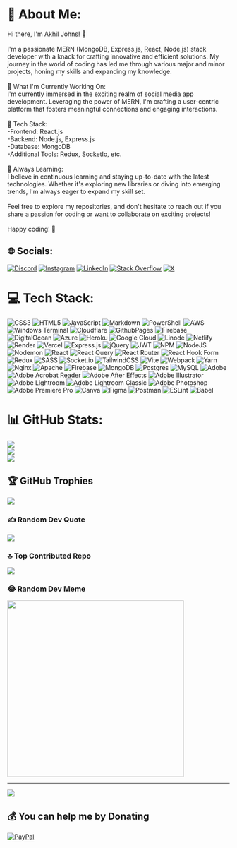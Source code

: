 # 💫 About Me:
Hi there, I'm Akhil Johns! 👋<br><br>I'm a passionate MERN (MongoDB, Express.js, React, Node.js) stack developer with a knack for crafting innovative and efficient solutions. My journey in the world of coding has led me through various major and minor projects, honing my skills and expanding my knowledge.<br><br>🚀 What I'm Currently Working On:<br>I'm currently immersed in the exciting realm of social media app development. Leveraging the power of MERN, I'm crafting a user-centric platform that fosters meaningful connections and engaging interactions.<br><br>🔧 Tech Stack:<br>-Frontend: React.js<br>-Backend: Node.js, Express.js<br>-Database: MongoDB<br>-Additional Tools: Redux, SocketIo, etc.<br><br>🌱 Always Learning:<br>I believe in continuous learning and staying up-to-date with the latest technologies. Whether it's exploring new libraries or diving into emerging trends, I'm always eager to expand my skill set.<br><br>Feel free to explore my repositories, and don't hesitate to reach out if you share a passion for coding or want to collaborate on exciting projects!<br><br>Happy coding! 🚀<br>


## 🌐 Socials:
[![Discord](https://img.shields.io/badge/Discord-%237289DA.svg?logo=discord&logoColor=white)](https://discord.gg/gEgAH4g6HF) [![Instagram](https://img.shields.io/badge/Instagram-%23E4405F.svg?logo=Instagram&logoColor=white)](https://instagram.com/_akhil_johns__) [![LinkedIn](https://img.shields.io/badge/LinkedIn-%230077B5.svg?logo=linkedin&logoColor=white)](https://linkedin.com/in/akhil-johns) [![Stack Overflow](https://img.shields.io/badge/-Stackoverflow-FE7A16?logo=stack-overflow&logoColor=white)](https://stackoverflow.com/users/22627949) [![X](https://img.shields.io/badge/X-black.svg?logo=X&logoColor=white)](https://x.com/AKHILJOHNS3) 

# 💻 Tech Stack:
![CSS3](https://img.shields.io/badge/css3-%231572B6.svg?style=flat-square&logo=css3&logoColor=white) ![HTML5](https://img.shields.io/badge/html5-%23E34F26.svg?style=flat-square&logo=html5&logoColor=white) ![JavaScript](https://img.shields.io/badge/javascript-%23323330.svg?style=flat-square&logo=javascript&logoColor=%23F7DF1E) ![Markdown](https://img.shields.io/badge/markdown-%23000000.svg?style=flat-square&logo=markdown&logoColor=white) ![PowerShell](https://img.shields.io/badge/PowerShell-%235391FE.svg?style=flat-square&logo=powershell&logoColor=white) ![AWS](https://img.shields.io/badge/AWS-%23FF9900.svg?style=flat-square&logo=amazon-aws&logoColor=white) ![Windows Terminal](https://img.shields.io/badge/Windows%20Terminal-%234D4D4D.svg?style=flat-square&logo=windows-terminal&logoColor=white) ![Cloudflare](https://img.shields.io/badge/Cloudflare-F38020?style=flat-square&logo=Cloudflare&logoColor=white) ![GithubPages](https://img.shields.io/badge/github%20pages-121013?style=flat-square&logo=github&logoColor=white) ![Firebase](https://img.shields.io/badge/firebase-%23039BE5.svg?style=flat-square&logo=firebase) ![DigitalOcean](https://img.shields.io/badge/DigitalOcean-%230167ff.svg?style=flat-square&logo=digitalOcean&logoColor=white) ![Azure](https://img.shields.io/badge/azure-%230072C6.svg?style=flat-square&logo=microsoftazure&logoColor=white) ![Heroku](https://img.shields.io/badge/heroku-%23430098.svg?style=flat-square&logo=heroku&logoColor=white) ![Google Cloud](https://img.shields.io/badge/GoogleCloud-%234285F4.svg?style=flat-square&logo=google-cloud&logoColor=white) ![Linode](https://img.shields.io/badge/linode-00A95C?style=flat-square&logo=linode&logoColor=white) ![Netlify](https://img.shields.io/badge/netlify-%23000000.svg?style=flat-square&logo=netlify&logoColor=#00C7B7) ![Render](https://img.shields.io/badge/Render-%46E3B7.svg?style=flat-square&logo=render&logoColor=white) ![Vercel](https://img.shields.io/badge/vercel-%23000000.svg?style=flat-square&logo=vercel&logoColor=white) ![Express.js](https://img.shields.io/badge/express.js-%23404d59.svg?style=flat-square&logo=express&logoColor=%2361DAFB) ![jQuery](https://img.shields.io/badge/jquery-%230769AD.svg?style=flat-square&logo=jquery&logoColor=white) ![JWT](https://img.shields.io/badge/JWT-black?style=flat-square&logo=JSON%20web%20tokens) ![NPM](https://img.shields.io/badge/NPM-%23CB3837.svg?style=flat-square&logo=npm&logoColor=white) ![NodeJS](https://img.shields.io/badge/node.js-6DA55F?style=flat-square&logo=node.js&logoColor=white) ![Nodemon](https://img.shields.io/badge/NODEMON-%23323330.svg?style=flat-square&logo=nodemon&logoColor=%BBDEAD) ![React](https://img.shields.io/badge/react-%2320232a.svg?style=flat-square&logo=react&logoColor=%2361DAFB) ![React Query](https://img.shields.io/badge/-React%20Query-FF4154?style=flat-square&logo=react%20query&logoColor=white) ![React Router](https://img.shields.io/badge/React_Router-CA4245?style=flat-square&logo=react-router&logoColor=white) ![React Hook Form](https://img.shields.io/badge/React%20Hook%20Form-%23EC5990.svg?style=flat-square&logo=reacthookform&logoColor=white) ![Redux](https://img.shields.io/badge/redux-%23593d88.svg?style=flat-square&logo=redux&logoColor=white) ![SASS](https://img.shields.io/badge/SASS-hotpink.svg?style=flat-square&logo=SASS&logoColor=white) ![Socket.io](https://img.shields.io/badge/Socket.io-black?style=flat-square&logo=socket.io&badgeColor=010101) ![TailwindCSS](https://img.shields.io/badge/tailwindcss-%2338B2AC.svg?style=flat-square&logo=tailwind-css&logoColor=white) ![Vite](https://img.shields.io/badge/vite-%23646CFF.svg?style=flat-square&logo=vite&logoColor=white) ![Webpack](https://img.shields.io/badge/webpack-%238DD6F9.svg?style=flat-square&logo=webpack&logoColor=black) ![Yarn](https://img.shields.io/badge/yarn-%232C8EBB.svg?style=flat-square&logo=yarn&logoColor=white) ![Nginx](https://img.shields.io/badge/nginx-%23009639.svg?style=flat-square&logo=nginx&logoColor=white) ![Apache](https://img.shields.io/badge/apache-%23D42029.svg?style=flat-square&logo=apache&logoColor=white) ![Firebase](https://img.shields.io/badge/Firebase-039BE5?style=flat-square&logo=Firebase&logoColor=white) ![MongoDB](https://img.shields.io/badge/MongoDB-%234ea94b.svg?style=flat-square&logo=mongodb&logoColor=white) ![Postgres](https://img.shields.io/badge/postgres-%23316192.svg?style=flat-square&logo=postgresql&logoColor=white) ![MySQL](https://img.shields.io/badge/mysql-%2300000f.svg?style=flat-square&logo=mysql&logoColor=white) ![Adobe](https://img.shields.io/badge/adobe-%23FF0000.svg?style=flat-square&logo=adobe&logoColor=white) ![Adobe Acrobat Reader](https://img.shields.io/badge/Adobe%20Acrobat%20Reader-EC1C24.svg?style=flat-square&logo=Adobe%20Acrobat%20Reader&logoColor=white) ![Adobe After Effects](https://img.shields.io/badge/Adobe%20After%20Effects-9999FF.svg?style=flat-square&logo=Adobe%20After%20Effects&logoColor=white) ![Adobe Illustrator](https://img.shields.io/badge/adobe%20illustrator-%23FF9A00.svg?style=flat-square&logo=adobe%20illustrator&logoColor=white) ![Adobe Lightroom](https://img.shields.io/badge/Adobe%20Lightroom-31A8FF.svg?style=flat-square&logo=Adobe%20Lightroom&logoColor=white) ![Adobe Lightroom Classic](https://img.shields.io/badge/Adobe%20Lightroom%20Classic-31A8FF.svg?style=flat-square&logo=Adobe%20Lightroom%20Classic&logoColor=white) ![Adobe Photoshop](https://img.shields.io/badge/adobe%20photoshop-%2331A8FF.svg?style=flat-square&logo=adobe%20photoshop&logoColor=white) ![Adobe Premiere Pro](https://img.shields.io/badge/Adobe%20Premiere%20Pro-9999FF.svg?style=flat-square&logo=Adobe%20Premiere%20Pro&logoColor=white) ![Canva](https://img.shields.io/badge/Canva-%2300C4CC.svg?style=flat-square&logo=Canva&logoColor=white) ![Figma](https://img.shields.io/badge/figma-%23F24E1E.svg?style=flat-square&logo=figma&logoColor=white) ![Postman](https://img.shields.io/badge/Postman-FF6C37?style=flat-square&logo=postman&logoColor=white) ![ESLint](https://img.shields.io/badge/ESLint-4B3263?style=flat-square&logo=eslint&logoColor=white) ![Babel](https://img.shields.io/badge/Babel-F9DC3e?style=flat-square&logo=babel&logoColor=black)
# 📊 GitHub Stats:
![](https://github-readme-stats.vercel.app/api?username=akhiljohns&theme=midnight-purple&hide_border=false&include_all_commits=true&count_private=true)<br/>
![](https://github-readme-streak-stats.herokuapp.com/?user=akhiljohns&theme=midnight-purple&hide_border=false)<br/>
![](https://github-readme-stats.vercel.app/api/top-langs/?username=akhiljohns&theme=midnight-purple&hide_border=false&include_all_commits=true&count_private=true&layout=compact)

## 🏆 GitHub Trophies
![](https://github-profile-trophy.vercel.app/?username=akhiljohns&theme=radical&no-frame=false&no-bg=true&margin-w=4)

### ✍️ Random Dev Quote
![](https://quotes-github-readme.vercel.app/api?type=horizontal&theme=radical)

### 🔝 Top Contributed Repo
![](https://github-contributor-stats.vercel.app/api?username=akhiljohns&limit=5&theme=radical&combine_all_yearly_contributions=true)

### 😂 Random Dev Meme
<img src='https://randommeme-five.vercel.app/' style="height: 400px;"/>

---
[![](https://visitcount.itsvg.in/api?id=akhiljohns&icon=5&color=6)](https://visitcount.itsvg.in)

  ## 💰 You can help me by Donating
  [![PayPal](https://img.shields.io/badge/PayPal-00457C?style=for-the-badge&logo=paypal&logoColor=white)](https://paypal.me/akhiljohns) 

  
<!-- Proudly created with GPRM ( https://gprm.itsvg.in ) -->
